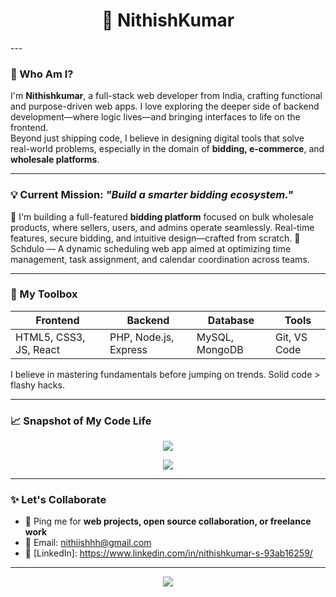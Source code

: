 <h1 align="center">🚀 NithishKumar</h1>
---

### 🧭 Who Am I?

I'm **Nithishkumar**, a full-stack web developer from India, crafting functional and purpose-driven web apps. I love exploring the deeper side of backend development—where logic lives—and bringing interfaces to life on the frontend.  
Beyond just shipping code, I believe in designing digital tools that solve real-world problems, especially in the domain of **bidding, e-commerce**, and **wholesale platforms**.

---

### 💡 Current Mission: *"Build a smarter bidding ecosystem."*

💼 I'm building a full-featured **bidding platform** focused on bulk wholesale products, where sellers, users, and admins operate seamlessly. Real-time features, secure bidding, and intuitive design—crafted from scratch.
📅 Schdulo — A dynamic scheduling web app aimed at optimizing time management, task assignment, and calendar coordination across teams.

---

### 🧰 My Toolbox
| Frontend               | Backend               | Database       | Tools                 |
| ---------------------- | --------------------- | -------------- | --------------------- |
| HTML5, CSS3, JS, React | PHP, Node.js, Express | MySQL, MongoDB | Git, VS Code          |


I believe in mastering fundamentals before jumping on trends. Solid code > flashy hacks.

---

### 📈 Snapshot of My Code Life

<p align="center">
  <img src="https://github-readme-stats.vercel.app/api?username=nithishkumarsaravanan&show_icons=true&theme=tokyonight&hide=prs&count_private=true" />
</p>

<p align="center">
  <img src="https://github-readme-stats.vercel.app/api/top-langs/?username=nithishkumarsaravanan&layout=compact&theme=tokyonight" />
</p>

---

### ✨ Let's Collaborate

- 💬 Ping me for **web projects, open source collaboration, or freelance work**
- 📧 Email: nithiishhh@gmail.com
- 🔗 [LinkedIn]: https://www.linkedin.com/in/nithishkumar-s-93ab16259/

---

<p align="center">
  <img src="https://readme-typing-svg.herokuapp.com/?lines=Let's+build+the+web+together!;Always+learning,+always+shipping.&center=true&width=500&color=00ffcc">
</p>
